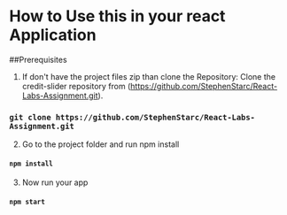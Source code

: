 # How to Use this in your react Application

##Prerequisites

1. If don't have the project files zip than clone the Repository: Clone the credit-slider repository from (https://github.com/StephenStarc/React-Labs-Assignment.git).
 ### `git clone https://github.com/StephenStarc/React-Labs-Assignment.git`

2. Go to the project folder and run npm install

 #### `npm install`

3. Now run your app
   
#### `npm start`
